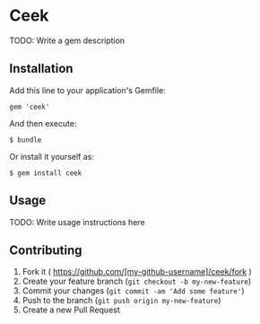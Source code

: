 # Ceek

TODO: Write a gem description

## Installation

Add this line to your application's Gemfile:

    gem 'ceek'

And then execute:

    $ bundle

Or install it yourself as:

    $ gem install ceek

## Usage

TODO: Write usage instructions here

## Contributing

1. Fork it ( https://github.com/[my-github-username]/ceek/fork )
2. Create your feature branch (`git checkout -b my-new-feature`)
3. Commit your changes (`git commit -am 'Add some feature'`)
4. Push to the branch (`git push origin my-new-feature`)
5. Create a new Pull Request
